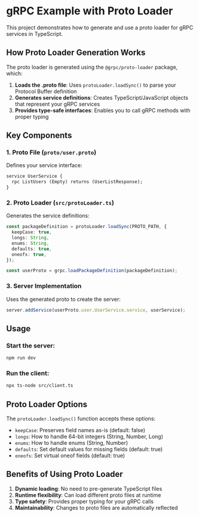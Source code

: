 # gRPC Example with Proto Loader

This project demonstrates how to generate and use a proto loader for gRPC services in TypeScript.

## How Proto Loader Generation Works

The proto loader is generated using the `@grpc/proto-loader` package, which:

1. **Loads the .proto file**: Uses `protoLoader.loadSync()` to parse your Protocol Buffer definition
2. **Generates service definitions**: Creates TypeScript/JavaScript objects that represent your gRPC services
3. **Provides type-safe interfaces**: Enables you to call gRPC methods with proper typing

## Key Components

### 1. Proto File (`proto/user.proto`)
Defines your service interface:
```protobuf
service UserService {
  rpc ListUsers (Empty) returns (UserListResponse);
}
```

### 2. Proto Loader (`src/protoLoader.ts`)
Generates the service definitions:
```typescript
const packageDefinition = protoLoader.loadSync(PROTO_PATH, {
  keepCase: true,
  longs: String,
  enums: String,
  defaults: true,
  oneofs: true,
});

const userProto = grpc.loadPackageDefinition(packageDefinition);
```

### 3. Server Implementation
Uses the generated proto to create the server:
```typescript
server.addService(userProto.user.UserService.service, userService);
```

## Usage

### Start the server:
```bash
npm run dev
```

### Run the client:
```bash
npx ts-node src/client.ts
```

## Proto Loader Options

The `protoLoader.loadSync()` function accepts these options:

- `keepCase`: Preserves field names as-is (default: false)
- `longs`: How to handle 64-bit integers (String, Number, Long)
- `enums`: How to handle enums (String, Number)
- `defaults`: Set default values for missing fields (default: true)
- `oneofs`: Set virtual oneof fields (default: true)

## Benefits of Using Proto Loader

1. **Dynamic loading**: No need to pre-generate TypeScript files
2. **Runtime flexibility**: Can load different proto files at runtime
3. **Type safety**: Provides proper typing for your gRPC calls
4. **Maintainability**: Changes to proto files are automatically reflected 